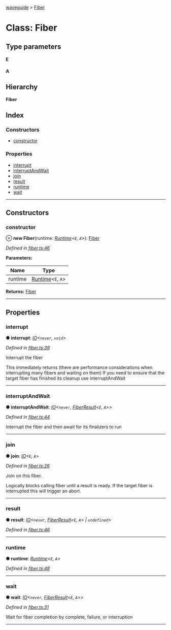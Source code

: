 [waveguide](../README.md) > [Fiber](../classes/fiber.md)

# Class: Fiber

## Type parameters
#### E 
#### A 
## Hierarchy

**Fiber**

## Index

### Constructors

* [constructor](fiber.md#constructor)

### Properties

* [interrupt](fiber.md#interrupt)
* [interruptAndWait](fiber.md#interruptandwait)
* [join](fiber.md#join)
* [result](fiber.md#result)
* [runtime](fiber.md#runtime)
* [wait](fiber.md#wait)

---

## Constructors

<a id="constructor"></a>

###  constructor

⊕ **new Fiber**(runtime: *[Runtime](runtime.md)<`E`, `A`>*): [Fiber](fiber.md)

*Defined in [fiber.ts:46](https://github.com/rzeigler/waveguide/blob/05ef8da/packages/waveguide/src/fiber.ts#L46)*

**Parameters:**

| Name | Type |
| ------ | ------ |
| runtime | [Runtime](runtime.md)<`E`, `A`> |

**Returns:** [Fiber](fiber.md)

___

## Properties

<a id="interrupt"></a>

###  interrupt

**● interrupt**: *[IO](io.md)<`never`, `void`>*

*Defined in [fiber.ts:39](https://github.com/rzeigler/waveguide/blob/05ef8da/packages/waveguide/src/fiber.ts#L39)*

Interrupt the fiber

This immediately returns (there are performance considerations when interrupting many fibers and waiting on them) If you need to ensure that the target fiber has finished its cleanup use interruptAndWait

___
<a id="interruptandwait"></a>

###  interruptAndWait

**● interruptAndWait**: *[IO](io.md)<`never`, [FiberResult](../#fiberresult)<`E`, `A`>>*

*Defined in [fiber.ts:44](https://github.com/rzeigler/waveguide/blob/05ef8da/packages/waveguide/src/fiber.ts#L44)*

Interrupt the fiber and then await for its finalizers to run

___
<a id="join"></a>

###  join

**● join**: *[IO](io.md)<`E`, `A`>*

*Defined in [fiber.ts:26](https://github.com/rzeigler/waveguide/blob/05ef8da/packages/waveguide/src/fiber.ts#L26)*

Join on this fiber.

Logically blocks calling fiber until a result is ready. If the target fiber is interrupted this will trigger an abort.

___
<a id="result"></a>

###  result

**● result**: *[IO](io.md)<`never`, [FiberResult](../#fiberresult)<`E`, `A`> \| `undefined`>*

*Defined in [fiber.ts:46](https://github.com/rzeigler/waveguide/blob/05ef8da/packages/waveguide/src/fiber.ts#L46)*

___
<a id="runtime"></a>

###  runtime

**● runtime**: *[Runtime](runtime.md)<`E`, `A`>*

*Defined in [fiber.ts:48](https://github.com/rzeigler/waveguide/blob/05ef8da/packages/waveguide/src/fiber.ts#L48)*

___
<a id="wait"></a>

###  wait

**● wait**: *[IO](io.md)<`never`, [FiberResult](../#fiberresult)<`E`, `A`>>*

*Defined in [fiber.ts:31](https://github.com/rzeigler/waveguide/blob/05ef8da/packages/waveguide/src/fiber.ts#L31)*

Wait for fiber completion by complete, failure, or interruption

___

